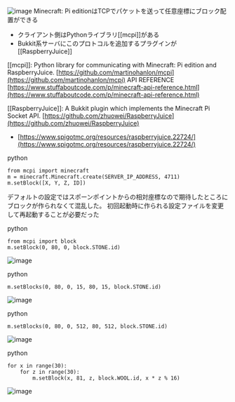 
![image](https://gyazo.com/d82a2610de7f71191303b86b6bc97399/thumb/1000)
Minecraft: Pi editionはTCPでパケットを送って任意座標にブロック配置ができる
- クライアント側はPythonライブラリ[[mcpi]]がある
- Bukkit系サーバにこのプロトコルを追加するプラグインが[[RaspberryJuice]]

[[mcpi]]: Python library for communicating with Minecraft: Pi edition and RaspberryJuice.
[https://github.com/martinohanlon/mcpi](https://github.com/martinohanlon/mcpi)
API REFERENCE [https://www.stuffaboutcode.com/p/minecraft-api-reference.html](https://www.stuffaboutcode.com/p/minecraft-api-reference.html)

[[RaspberryJuice]]: A Bukkit plugin which implements the Minecraft Pi Socket API.
[https://github.com/zhuowei/RaspberryJuice](https://github.com/zhuowei/RaspberryJuice)
- [https://www.spigotmc.org/resources/raspberryjuice.22724/](https://www.spigotmc.org/resources/raspberryjuice.22724/)

python

```
from mcpi import minecraft
m = minecraft.Minecraft.create(SERVER_IP_ADDRESS, 4711)
m.setBlock([X, Y, Z, ID])
```


デフォルトの設定ではスポーンポイントからの相対座標なので期待したところにブロックが作られなくて混乱した。
初回起動時に作られる設定ファイルを変更して再起動することが必要だった

python

```
from mcpi import block
m.setBlock(0, 80, 0, block.STONE.id)
```

![image](https://gyazo.com/6dc5f0c700922eb6af0eca2e6bb0e433/thumb/1000)

python

```
m.setBlocks(0, 80, 0, 15, 80, 15, block.STONE.id)
```

![image](https://gyazo.com/7d0577698a7571c3a3d0db82e482d355/thumb/1000)

python

```
m.setBlocks(0, 80, 0, 512, 80, 512, block.STONE.id)
```

![image](https://gyazo.com/9c9e7e6ae2220d4dea255f2ecec3d2f3/thumb/1000)

python

```
for x in range(30):
	for z in range(30):
		m.setBlock(x, 81, z, block.WOOL.id, x * z % 16)
```

![image](https://gyazo.com/d82a2610de7f71191303b86b6bc97399/thumb/1000)
